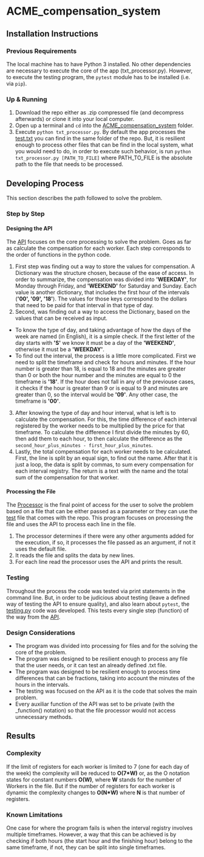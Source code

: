 # ACME_compensation_system

## Installation Instructions
### Previous Requirements
The local machine has to have Python 3 installed. No other dependencies are necessary to execute the core of the app (txt_processor.py). However, to execute the testing program, the ```pytest``` module has to be installed (i.e. via ```pip```).  

### Up & Running
1. Download the repo either as .zip compressed file (and decompress afterwards) or clone it into your local computer.
2. Open up a terminal and ```cd``` into the [ACME_compensation_system](https://github.com/aa-rodriguezv/ACME_compensation_system/) folder.
3. Execute ```python txt_processor.py```. By default the app processes the [test.txt](test.txt) you can find in the same folder of the repo. But, it is resilient enough to process other files that can be find in the local system, what you would need to do, in order to execute such behavior, is run ```python txt_processor.py [PATH_TO_FILE]``` where PATH_TO_FILE is the absolute path to the file that needs to be processed.   

## Developing Process
This section describes the path followed to solve the problem. 

### Step by Step
#### Designing the API
The [API](hourly_compensation_API.py) focuses on the core processing to solve the problem. Goes as far as calculate the compensation for each worker. Each step corresponds to the order of functions in the python code.

1. First step was finding out a way to store the values for compensation. A Dictionary was the structure chosen, because of the ease of access. In order to summarize, the compensation was divided into **'WEEKDAY'**, for Monday through Friday, and **'WEEKEND'** for Saturday and Sunday. Each value is another dictionary, that includes the first hour of the intervals (**'00', '09', '18'**). The values for those keys correspond to the dollars that need to be paid for that interval in that type of day.
2. Second, was finding out a way to access the Dictionary, based on the values that can be received as input.
  - To know the type of day, and taking advantage of how the days of the week are named (in English), it is a simple check. If the first letter of the day starts with **'S'** we know it must be a day of the **'WEEKEND'**, otherwise it must be a **'WEEKDAY'**.    
  - To find out the interval, the process is a little more complicated. First we need to split the timeframe and check for hours and minutes. If the hour number is greater than 18, is equal to 18 and the minutes are greater than 0 or both the hour number and the minutes are equal to 0 the timeframe is **'18'**. If the hour does not fall in any of the previouse cases, it checks if the hour is greater than 9 or is equal to 9 and minutes are greater than 0, so the interval would be **'09'**. Any other case, the timeframe is **'00'**.
3. After knowing the type of day and hour interval, what is left is to calculate the compensation. For this, the time difference of each interval registered by the worker needs to be multiplied by the price for that timeframe. To calculate the difference I first divide the minutes by 60, then add them to each hour, to then calculate the difference as the ```second_hour_plus_minutes - first_hour_plus_minutes```.
4. Lastly, the total compensation for each worker needs to be calculated. First, the line is split by an equal sign, to find out the name. After that it is just a loop, the data is split by commas, to sum every compensation for each interval registry. The return is a text with the name and the total sum of the compensation for that worker.

#### Processing the File
The [Processor](txt_processor.py) is the final point of access for the user to solve the problem based on a file that can be either passed as a parameter or they can use the [test](test.txt) file that comes with the repo. This program focuses on processing the file and uses the API to process each line in the file.

1. The processor determines if there were any other arguments added for the execution, if so, it processes the file passed as an argument, if not it uses the default file.
2. It reads the file and splits the data by new lines.
3. For each line read the processor uses the API and prints the result.

### Testing
Throughout the process the code was tested via print statements in the command line. But, in order to be judicious about testing (leave a defined way of testing the API to ensure quality), and also learn about ```pytest```, the [testing.py](testing.py) code was developed. This tests every single step (function) of the way from the [API](hourly_compensation_API.py). 

### Design Considerations
- The program was divided into processing for files and for the solving the core of the problem.  
- The program was designed to be resilient enough to process any file that the user needs, or it can test an already defined .txt file.
- The program was designed to be resilient enough to process time differences that can be fractions, taking into account the minutes of the hours in the intervals.
- The testing was focused on the API as it is the code that solves the main problem. 
- Every auxiliar function of the API was set to be private (with the \_function() notation) so that the file processor would not access unnecessary methods. 

## Results

### Complexity
If the limit of registers for each worker is limited to 7 (one for each day of the week) the complexity will be reduced to **O(7\*W)** or, as the O notation states for constant numbers **O(W)**, where **W** stands for the number of Workers in the file. But if the number of registers for each worker is dynamic the complexity changes to **O(N\*W)** where **N** is that number of registers. 

### Known Limitations
One case for where the program fails is when the interval registry involves multiple timeframes. However, a way that this can be achieved is by checking if both hours (the start hour and the finishing hour) belong to the same timeframe, if not, they can be split into single timeframes. 

